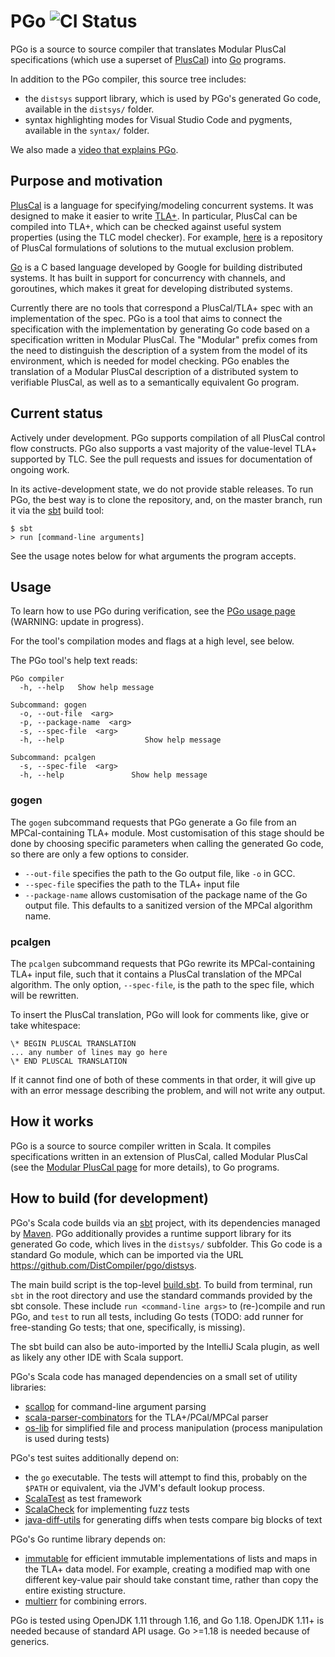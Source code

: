 # PGo ![CI Status](https://github.com/DistCompiler/pgo/actions/workflows/ci.yml/badge.svg?branch=master)

PGo is a source to source compiler that translates Modular PlusCal
specifications (which use a superset of
[PlusCal](http://lamport.azurewebsites.net/tla/pluscal.html)) into [Go](https://golang.org/) programs.

In addition to the PGo compiler, this source tree includes:

- the `distsys` support library, which is used by PGo's generated Go code, available in the `distsys/` folder.
- syntax highlighting modes for Visual Studio Code and pygments, available in the `syntax/` folder.

We also made a [video that explains PGo](https://www.youtube.com/watch?v=H6-dQQSikik).

## Purpose and motivation

[PlusCal](http://lamport.azurewebsites.net/tla/pluscal.html) is a
language for specifying/modeling concurrent systems. It was designed
to make it easier to write [TLA+](https://github.com/tlaplus). In
particular, PlusCal can be compiled into TLA+, which can be checked
against useful system properties (using the TLC model checker). For
example, [here](https://github.com/duerrfk/skp) is a repository of
PlusCal formulations of solutions to the mutual exclusion problem.

[Go](https://golang.org/) is a C based language developed by Google
for building distributed systems. It has built in support for
concurrency with channels, and goroutines, which makes it great for
developing distributed systems.

Currently there are no tools that correspond a PlusCal/TLA+ spec with
an implementation of the spec. PGo is a tool that aims to connect the
specification with the implementation by generating Go code based on a
specification written in Modular PlusCal. The "Modular" prefix
comes from the need to distinguish the description of a system from
the model of its environment, which is needed for model checking.
PGo enables the translation of a Modular PlusCal description of a
distributed system to verifiable PlusCal,
as well as to a semantically equivalent Go program.

## Current status

Actively under development. PGo supports compilation of all PlusCal
control flow constructs.
PGo also supports a vast majority of the value-level TLA+ supported by TLC.
See the pull requests and issues for documentation of ongoing work.

In its active-development state, we do not provide stable releases.
To run PGo, the best way is to clone the repository, and, on the master branch, run it via the [sbt](https://www.scala-sbt.org/) build tool:
```
$ sbt
> run [command-line arguments]
```

See the usage notes below for what arguments the program accepts.

## Usage

To learn how to use PGo during verification, see the [PGo usage page](https://github.com/DistCompiler/pgo/wiki/PGo-Usage) (WARNING: update in progress).

For the tool's compilation modes and flags at a high level, see below.

The PGo tool's help text reads:

```
PGo compiler
  -h, --help   Show help message

Subcommand: gogen
  -o, --out-file  <arg>
  -p, --package-name  <arg>
  -s, --spec-file  <arg>
  -h, --help                  Show help message

Subcommand: pcalgen
  -s, --spec-file  <arg>
  -h, --help               Show help message
```

### gogen

The `gogen` subcommand requests that PGo generate a Go file from an MPCal-containing TLA+ module.
Most customisation of this stage should be done by choosing specific parameters when calling the generated Go code,
so there are only a few options to consider.

- `--out-file` specifies the path to the Go output file, like `-o` in GCC.
- `--spec-file` specifies the path to the TLA+ input file
- `--package-name` allows customisation of the package name of the Go output file. This defaults to a sanitized version of the
  MPCal algorithm name.

### pcalgen

The `pcalgen` subcommand requests that PGo rewrite its MPCal-containing TLA+ input file,
such that it contains a PlusCal translation of the MPCal algorithm.
The only option, `--spec-file`, is the path to the spec file, which will be rewritten.

To insert the PlusCal translation, PGo will look for comments like, give or take whitespace:
```
\* BEGIN PLUSCAL TRANSLATION
... any number of lines may go here
\* END PLUSCAL TRANSLATION
```

If it cannot find one of both of these comments in that order, it will give up with an error message describing the problem,
and will not write any output.

## How it works

PGo is a source to source compiler written in Scala. It compiles specifications written in an extension of PlusCal,
called Modular PlusCal (see the [Modular PlusCal page](https://github.com/DistCompiler/pgo/wiki/Modular-PlusCal) for more details),
to Go programs.

## How to build (for development)

PGo's Scala code builds via an [sbt](https://www.scala-sbt.org/) project, with its dependencies managed
by [Maven](https://maven.apache.org/).
PGo additionally provides a runtime support library for its generated Go code, which lives in the `distsys/`
subfolder. This Go code is a standard Go module, which can be imported via the URL https://github.com/DistCompiler/pgo/distsys.

The main build script is the top-level [build.sbt](https://github.com/DistCompiler/pgo/blob/master/build.sbt).
To build from terminal, run `sbt` in the root directory and use the standard commands provided by the sbt console.
These include `run <command-line args>` to (re-)compile and run PGo, and `test` to run all tests, including Go tests
(TODO: add runner for free-standing Go tests; that one, specifically, is missing).

The sbt build can also be auto-imported by the IntelliJ Scala plugin, as well as likely any other IDE with Scala support.

PGo's Scala code has managed dependencies on a small set of utility libraries:

- [scallop](https://github.com/scallop/scallop) for command-line argument parsing
- [scala-parser-combinators](https://github.com/scala/scala-parser-combinators) for the TLA+/PCal/MPCal parser
- [os-lib](https://github.com/com-lihaoyi/os-lib) for simplified file and process manipulation (process manipulation is used during tests)

PGo's test suites additionally depend on:

- the `go` executable. The tests will attempt to find this, probably on the `$PATH` or equivalent, via the JVM's default lookup process.
- [ScalaTest](https://www.scalatest.org/) as test framework
- [ScalaCheck](https://www.scalacheck.org/) for implementing fuzz tests
- [java-diff-utils](https://github.com/java-diff-utils/java-diff-utils) for generating diffs when tests compare big blocks of text

PGo's Go runtime library depends on:

- [immutable](https://github.com/benbjohnson/immutable) for efficient immutable implementations of lists and maps in the TLA+ data model.
  For example, creating a modified map with one different key-value pair should take constant time, rather than copy the
  entire existing structure.
- [multierr](https://github.com/uber-go/multierr) for combining errors.

PGo is tested using OpenJDK 1.11 through 1.16, and Go 1.18.
OpenJDK 1.11+ is needed because of standard API usage.
Go >=1.18 is needed because of generics.
